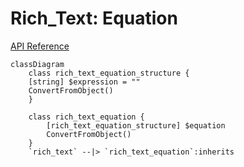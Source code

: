 # Rich_Text: Equation

[API Reference](https://developers.notion.com/reference/rich-text#equation)

```mermaid
classDiagram
    class rich_text_equation_structure {
    [string] $expression = ""
    ConvertFromObject()    
    }

    class rich_text_equation {
        [rich_text_equation_structure] $equation
        ConvertFromObject()
    }
    `rich_text` --|> `rich_text_equation`:inherits
```
